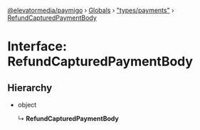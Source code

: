 [@elevatormedia/paymigo](../README.md) › [Globals](../globals.md) › ["types/payments"](../modules/_types_payments_.md) › [RefundCapturedPaymentBody](_types_payments_.refundcapturedpaymentbody.md)

# Interface: RefundCapturedPaymentBody

## Hierarchy

-   object

    ↳ **RefundCapturedPaymentBody**
